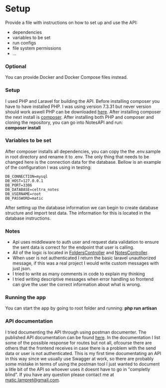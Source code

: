 # Setup

Provide a file with instructions on how to set up and use the API:
* dependencies
* variables to be set
* run configs
* file system permissions
* ...

### Optional
You can provide Docker and Docker Compose files instead.

### Setup
I used PHP and Laravel for building the API.
Before installing composer you have to have installed PHP. I was using version 7.3.31 but never version should work aswell PHP can be downloaded [here](https://www.php.net/downloads.php "Download PHP"). After installing composer the next install is [composer](https://getcomposer.org/doc/00-intro.md "Download PHP"). After installing both PHP and composer and cloning the repository, you can go into NotesAPI and run: <br><strong>composer install </strong>

### Variables to be set
After composer installs all dependencies, you can copy the the .env.sample in root directory and rename it to .env. The only thing that needs to be changed here is the connection data for the database. Bellow is an example of the configuration I was using in testing:
```
DB_CONNECTION=mysql
DB_HOST=127.0.0.1
DB_PORT=3306
DB_DATABASE=celtra_notes
DB_USERNAME=root
DB_PASSWORD=matic
```
After setting up the database information we can begin to create database structure and import test data. The information for this is located in the database instructions.

### Notes
* Api uses middleware to auth user and request data validation to ensure the sent data is correct for the endpoint that user is calling.
* All of the logic is located in [FoldersController](/NotesAPI/app/Http/Controllers/FoldersController.php) and [NotesController](/NotesAPI/app/Http/Controllers/NotesController.php).
* When user is not authenticated I return the basic laravel unauthorized message, if this was a real project I would write custom messages with just json.
* I  tried to write as many comments in code to explain my thinking 
* I tried writing descriptive messages when error handling so frontend can give the user the correct information about what is wrong.

### Running the app
You can start the app by going to root folder and running:  <strong> php run artisan </strong>

### API documentation
I tried documenting the API through using postman documenter. The published API documentation can be found [here](https://documenter.getpostman.com/view/22477830/UzdzSQAx "API documentatition"). In the documentation I list some of the possible response for routes but not all, ofcourse there are others that the frontend receives in case there is a problem with the send data or user is not authenticated. This is my first time documentating an API in this way since we usually use Swagger at work, so there are probably some mistake in terms of using the postman tool I just wanted to document a litle bit of the API so whoever uses it doesnt have to go in "completly blind". If you have any question please contact me at matic.lampret@gmail.com.

  
